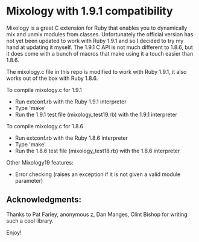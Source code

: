 Mixology with 1.9.1 compatibility
=================================

Mixology is a great C extension for Ruby that enables you to dynamically mix and unmix
modules from classes. Unfortunately the official version has not yet been updated to work with Ruby 1.9.1
and so I decided to try my hand at updating it myself. The 1.9.1 C API is not much different to 1.8.6, but
it does come with a bunch of macros that make using it a touch easier than 1.8.6.

The mixology.c file in this repo is modified to work with Ruby 1.9.1, it also works out of the box with Ruby 1.8.6.

To compile mixology.c for 1.9.1

* Run extconf.rb with the Ruby 1.9.1 interpreter
* Type 'make'
* Run the 1.9.1 test file (mixology_test19.rb) with the 1.9.1 interpreter

To compile mixology.c for 1.8.6

* Run extconf.rb with the Ruby 1.8.6 interpreter
* Type 'make'
* Run the 1.8.6 test file (mixology_test18.rb) with the 1.8.6 interpreter

Other Mixology19 features:
* Error checking (raises an exception if it is not given a valid module parameter)

## Acknowledgments:
Thanks to Pat Farley, anonymous z, Dan Manges, Clint Bishop for writing such a cool library.


Enjoy!


